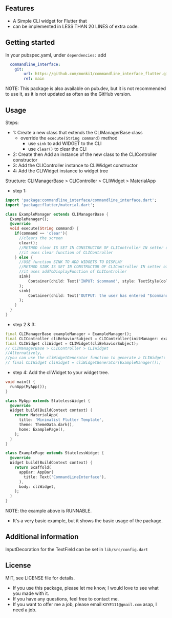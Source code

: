 ## Features
- A Simple CLI widget for Flutter that
- can be implemented in LESS THAN 20 LINES of extra code.


## Getting started
In your pubspec.yaml, under
`
dependencies:
`
add
```yaml
  commandline_interface:
    git:
        url: https://github.com/monki1/commandline_interface_flutter.git
        ref: main
```
NOTE: This package is also available on pub.dev, but it is not recommended to use it, as it is not updated as often as the GitHub version.
    




## Usage
Steps:
 - 1: Create a new class that extends the CLIManagerBase class
   - override the `execute(String command)` method
     - use `sink` to add WIDGET to the CLI
     - use `clear()` to clear the CLI
 - 2: Create then Add an instance of the new class to the CLIController constructor
 - 3: Add the CLIController instance to CLIWidget constructor
 - 4: Add the CLIWidget instance to widget tree

  Structure:  CLIManagerBase > CLIController > CLIWidget > MaterialApp

 - step 1:
```dart
import 'package:commandline_interface/commandline_interface.dart';
import 'package:flutter/material.dart';

class ExampleManager extends CLIManagerBase {
  ExampleManager();
  @override
  void execute(String command) {
    if(command == 'clear'){
      //clears the screen
      clear();
      //METHOD clear IS SET IN CONSTRUCTOR OF CLIController IN setter of manager
      //it uses clear function of CLIController
    } else {
      //USE function SINK TO ADD WIDGETS TO DISPLAY
      //METHOD SINK IS SET IN CONSTRUCTOR OF CLIController IN setter of manager
      //it uses addToDisplayFunction of CLIController
      sink(
          Container(child: Text('INPUT: $command', style: TextStyle(color: Colors.greenAccent),))
      );
      sink(
          Container(child: Text('OUTPUT: the user has entered "$command"'))
      );
    }
  }
}
```
 - step 2 & 3:
```dart
final CLIManagerBase exampleManager = ExampleManager();
final CLIController cliBehaviorSubject = CLIController(initManager: exampleManager);
final CLIWidget cliWidget = CLIWidget(cliBehaviorSubject);
// CLIManagerBase > CLIController > CLIWidget
//Alternatively, 
//you can use the cliWidgetGenerator function to generate a CLIWidget:
// final CLIWidget cliWidget = cliWidgetGenerator(ExampleManager());
```
 - step 4:  Add the cliWidget to your widget tree.
```dart
void main() {
  runApp(MyApp());
}

class MyApp extends StatelessWidget {
  @override
  Widget build(BuildContext context) {
    return MaterialApp(
      title: 'Minimalist Flutter Template',
      theme: ThemeData.dark(),
      home: ExamplePage(),
    );
  }
}

class ExamplePage extends StatelessWidget {
  @override
  Widget build(BuildContext context) {
    return Scaffold(
      appBar: AppBar(
        title: Text('CommandLineInterface'),
      ),
      body: cliWidget,
    );
  }
}
```
NOTE: the example above is RUNNABLE. 
- It's a very basic example, but it shows the basic usage of the package.

## Additional information
InputDecoration for the TextField can be set in `lib/src/config.dart`
## License
MIT, see LICENSE file for details.
- If you use this package, please let me know, I would love to see what you made with it.
- If you have any questions, feel free to contact me.
- If you want to offer me a job, please email
```KXYE111@gmail.com``` asap, I need a job.
